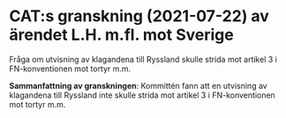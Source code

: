 # CAT:s granskning (2021-07-22) av ärendet L.H. m.fl. mot Sverige

Fråga om utvisning av klagandena till Ryssland skulle strida mot artikel 3 i FN-konventionen mot tortyr m.m.

**Sammanfattning av granskningen**: Kommittén fann att en utvisning av klagandena till Ryssland inte skulle strida mot artikel 3 i FN-konventionen mot tortyr m.m.
